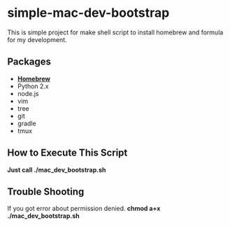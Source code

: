 simple-mac-dev-bootstrap
========================

This is simple project for make shell script to install homebrew and formula for my development.

Packages
--------
- **[Homebrew](http://brew.sh/)**
 - Python 2.x
 - node.js
 - vim
 - tree
 - git
 - gradle
 - tmux

How to Execute This Script
-------
**Just call ./mac_dev_bootstrap.sh**

Trouble Shooting
----------------
If you got error about permission denied.
**chmod a+x ./mac_dev_bootstrap.sh**
